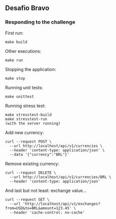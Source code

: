 ## Desafio Bravo
### Responding to the challenge

First run:
```
make build
```
Other executions:
```
make run
```
Stopping the application:
```
make stop
```
Running unit tests:    
```
make unittest
```
Running stress test:    
```
make stresstest-build
make stresstest-run
(with the server running)
```
Add new currency:
```
curl --request POST \
  --url http://localhost/api/v1/currencies \
  --header 'content-type: application/json' \
  --data '{"currency":"BRL"}'
```
Remove existing currency:
```
curl --request DELETE \
  --url http://localhost/api/v1/currencies/BRL \
  --header 'content-type: application/json' 
```
And last but not least: exchange value...
```
curl --request GET \
  --url 'http://localhost/api/v1/exchanges?from=USD&to=BRL&amount=123.45' \
  --header 'cache-control: no-cache' 
```